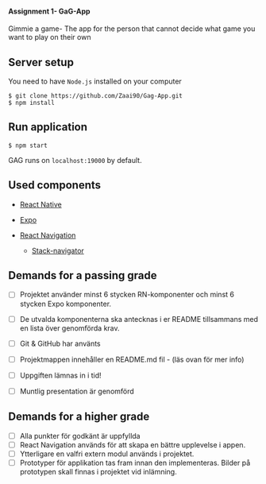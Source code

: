 #### Assignment 1- GaG-App

Gimmie a game- The app for the person that cannot decide what game you want to play on their own

## Server setup

You need to have `Node.js` installed on your computer

```
$ git clone https://github.com/Zaai90/Gag-App.git
$ npm install
```

## Run application

```
$ npm start
```

GAG runs on `localhost:19000` by default.

## Used components

- [React Native](https://facebook.github.io/react-native/)

- [Expo](https://docs.expo.dev/)

- [React Navigation](https://reactnavigation.org/)
  - [Stack-navigator](https://reactnavigation.org/docs/en/stack-navigator.html)

## Demands for a passing grade

- [ ] Projektet använder minst 6 stycken RN-komponenter och minst 6 stycken Expo
      komponenter.

- [ ] De utvalda komponenterna ska antecknas i er README tillsammans med en lista över
      genomförda krav.
- [ ] Git & GitHub har använts
- [ ] Projektmappen innehåller en README.md fil - (läs ovan för mer info)
- [ ] Uppgiften lämnas in i tid!
- [ ] Muntlig presentation är genomförd

## Demands for a higher grade

- [ ] Alla punkter för godkänt är uppfyllda
- [ ] React Navigation används för att skapa en bättre upplevelse i appen.
- [ ] Ytterligare en valfri extern modul används i projektet.
- [ ] Prototyper för applikation tas fram innan den implementeras. Bilder på prototypen
      skall finnas i projektet vid inlämning.
